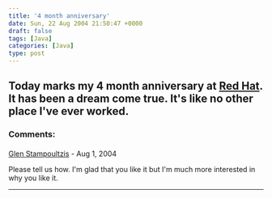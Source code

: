 ```yaml
---
title: '4 month anniversary'
date: Sun, 22 Aug 2004 21:50:47 +0000
draft: false
tags: [Java]
categories: [Java]
type: post
---
```


Today marks my 4 month anniversary at [Red Hat](http://www.redhat.com). It has been a dream come true. It's like no other place I've ever worked.
---
### Comments:
#### 
[Glen Stampoultzis]( "") - <time datetime="2004-08-23 01:31:48">Aug 1, 2004</time>

Please tell us how. I'm glad that you like it but I'm much more interested in why you like it.
<hr />
